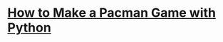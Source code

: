 # [How to Make a Pacman Game with Python](https://thepythoncode.com/article/creating-pacman-game-with-python)
